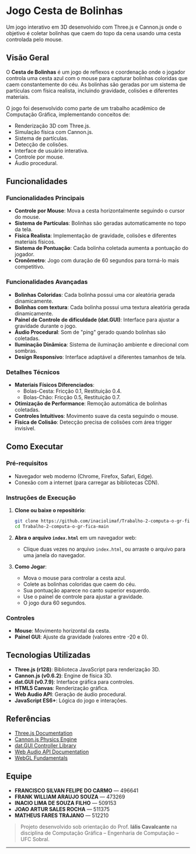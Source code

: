 # Jogo Cesta de Bolinhas

Um jogo interativo em 3D desenvolvido com Three.js e Cannon.js onde o objetivo é coletar bolinhas que caem do topo da cena usando uma cesta controlada pelo mouse.

## Visão Geral

O **Cesta de Bolinhas** é um jogo de reflexos e coordenação onde o jogador controla uma cesta azul com o mouse para capturar bolinhas coloridas que caem constantemente do céu. As bolinhas são geradas por um sistema de partículas com física realista, incluindo gravidade, colisões e diferentes materiais.

O jogo foi desenvolvido como parte de um trabalho acadêmico de Computação Gráfica, implementando conceitos de:
- Renderização 3D com Three.js.
- Simulação física com Cannon.js.
- Sistema de partículas.
- Detecção de colisões.
- Interface de usuário interativa.
- Controle por mouse.
- Áudio procedural.

## Funcionalidades

### Funcionalidades Principais
- **Controle por Mouse**: Mova a cesta horizontalmente seguindo o cursor do mouse.
- **Sistema de Partículas**: Bolinhas são geradas automaticamente no topo da tela.
- **Física Realista**: Implementação de gravidade, colisões e diferentes materiais físicos.
- **Sistema de Pontuação**: Cada bolinha coletada aumenta a pontuação do jogador.
- **Cronômetro**: Jogo com duração de 60 segundos para torná-lo mais competitivo.

### Funcionalidades Avançadas
- **Bolinhas Coloridas**: Cada bolinha possui uma cor aleatória gerada dinamicamente.
- **Bolinhas com textura**: Cada bolinha possui uma textura aleatória gerada dinamicamente.
- **Painel de Controle de dificuldade (dat.GUI)**: Interface para ajustar a gravidade durante o jogo.
- **Áudio Procedural**: Som de "ping" gerado quando bolinhas são coletadas.
- **Iluminação Dinâmica**: Sistema de iluminação ambiente e direcional com sombras.
- **Design Responsivo**: Interface adaptável a diferentes tamanhos de tela.

### Detalhes Técnicos
- **Materiais Físicos Diferenciados**: 
  - Bolas-Cesta: Fricção 0.1, Restituição 0.4.
  - Bolas-Chão: Fricção 0.5, Restituição 0.7.
- **Otimização de Performance**: Remoção automática de bolinhas coletadas.
- **Controles Intuitivos**: Movimento suave da cesta seguindo o mouse.
- **Física de Colisão**: Detecção precisa de colisões com área trigger invisível.

## Como Executar

### Pré-requisitos
- Navegador web moderno (Chrome, Firefox, Safari, Edge).
- Conexão com a internet (para carregar as bibliotecas CDN).

### Instruções de Execução

1. **Clone ou baixe o repositório**:
   ```bash
   git clone https://github.com/inaciolimaf/Trabalho-2-computa-o-gr-fica.git
   cd Trabalho-2-computa-o-gr-fica-main
   ```

2. **Abra o arquivo `index.html`** em um navegador web:
   - Clique duas vezes no arquivo `index.html`, ou arraste o arquivo para uma janela do navegador.
   

3. **Como Jogar**:
   - Mova o mouse para controlar a cesta azul.
   - Colete as bolinhas coloridas que caem do céu.
   - Sua pontuação aparece no canto superior esquerdo.
   - Use o painel de controle para ajustar a gravidade.
   - O jogo dura 60 segundos.

### Controles
- **Mouse**: Movimento horizontal da cesta.
- **Painel GUI**: Ajuste da gravidade (valores entre -20 e 0).

## Tecnologias Utilizadas

- **Three.js (r128)**: Biblioteca JavaScript para renderização 3D.
- **Cannon.js (v0.6.2)**: Engine de física 3D.
- **dat.GUI (v0.7.9)**: Interface gráfica para controles.
- **HTML5 Canvas**: Renderização gráfica.
- **Web Audio API**: Geração de áudio procedural.
- **JavaScript ES6+**: Lógica do jogo e interações.


## Referências

- [Three.js Documentation](https://threejs.org/docs/)
- [Cannon.js Physics Engine](https://github.com/schteppe/cannon.js/)
- [dat.GUI Controller Library](https://github.com/dataarts/dat.gui)
- [Web Audio API Documentation](https://developer.mozilla.org/en-US/docs/Web/API/Web_Audio_API)
- [WebGL Fundamentals](https://webglfundamentals.org/)

## Equipe

- **FRANCISCO SILVAN FELIPE DO CARMO** — 496641  
- **FRANK WILLIAM ARAUJO SOUZA** — 473269  
- **INACIO LIMA DE SOUZA FILHO** — 509153  
- **JOAO ARTUR SALES ROCHA** — 511375  
- **MATHEUS FARES TRAJANO** — 512210  

> Projeto desenvolvido sob orientação do Prof. **Iális Cavalcante** na disciplina de Computação Gráfica – Engenharia de Computação – UFC Sobral.

---


